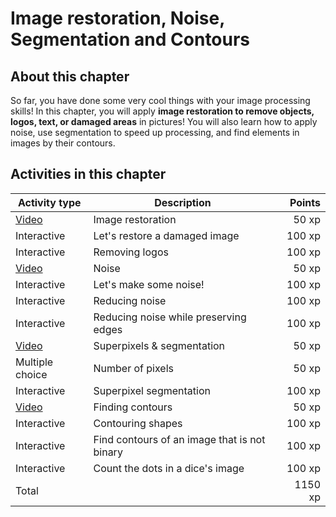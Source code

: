 # Image restoration, Noise, Segmentation and Contours

## About this chapter

So far, you have done some very cool things with your image processing skills! In this chapter, you will apply **image restoration to remove objects, logos, text, or damaged areas** in pictures! You will also learn how to apply noise, use segmentation to speed up processing, and find elements in images by their contours.

## Activities in this chapter

Activity type   | Description                                  | Points
----------------|----------------------------------------------|--------:
[Video](1.mp4)  | Image restoration                            |   50 xp
Interactive     | Let's restore a damaged image                |  100 xp
Interactive     | Removing logos                               |  100 xp
[Video](2.mp4)  | Noise                                        |   50 xp
Interactive     | Let's make some noise!                       |  100 xp
Interactive     | Reducing noise                               |  100 xp
Interactive     | Reducing noise while preserving edges        |  100 xp
[Video](3.mp4)  | Superpixels & segmentation                   |   50 xp
Multiple choice | Number of pixels                             |   50 xp
Interactive     | Superpixel segmentation                      |  100 xp
[Video](4.mp4)  | Finding contours                             |   50 xp
Interactive     | Contouring shapes                            |  100 xp
Interactive     | Find contours of an image that is not binary |  100 xp
Interactive     | Count the dots in a dice's image             |  100 xp
Total           |                                              | 1150 xp
